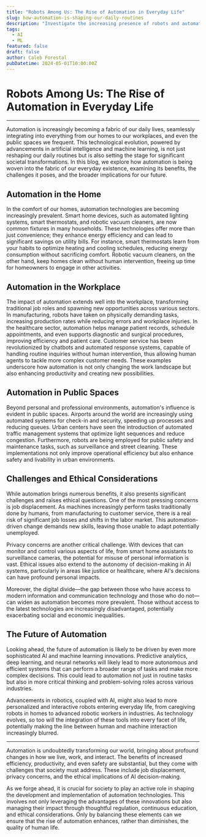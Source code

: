 ```yaml
---
title: "Robots Among Us: The Rise of Automation in Everyday Life"
slug: how-automation-is-shaping-our-daily-routines
description: "Investigate the increasing presence of robots and automation in our homes, workplaces, and public spaces, discussing the benefits, challenges, and societal impacts of this technological evolution."
tags:
  - AI
  - ML
featured: false
draft: false
author: Caleb Forestal
pubDatetime: 2024-05-01T10:00:00Z
---
```


# Robots Among Us: The Rise of Automation in Everyday Life

---

Automation is increasingly becoming a fabric of our daily lives, seamlessly integrating into everything from our homes to our workplaces, and even the public spaces we frequent. This technological evolution, powered by advancements in artificial intelligence and machine learning, is not just reshaping our daily routines but is also setting the stage for significant societal transformations. In this blog, we explore how automation is being woven into the fabric of our everyday existence, examining its benefits, the challenges it poses, and the broader implications for our future.

## Automation in the Home
In the comfort of our homes, automation technologies are becoming increasingly prevalent. Smart home devices, such as automated lighting systems, smart thermostats, and robotic vacuum cleaners, are now common fixtures in many households. These technologies offer more than just convenience; they enhance energy efficiency and can lead to significant savings on utility bills. For instance, smart thermostats learn from your habits to optimize heating and cooling schedules, reducing energy consumption without sacrificing comfort. Robotic vacuum cleaners, on the other hand, keep homes clean without human intervention, freeing up time for homeowners to engage in other activities.

## Automation in the Workplace
The impact of automation extends well into the workplace, transforming traditional job roles and spawning new opportunities across various sectors. In manufacturing, robots have taken on physically demanding tasks, increasing production rates while reducing errors and workplace injuries. In the healthcare sector, automation helps manage patient records, schedule appointments, and even supports diagnostic and surgical procedures, improving efficiency and patient care. Customer service has been revolutionized by chatbots and automated response systems, capable of handling routine inquiries without human intervention, thus allowing human agents to tackle more complex customer needs. These examples underscore how automation is not only changing the work landscape but also enhancing productivity and creating new possibilities.

## Automation in Public Spaces
Beyond personal and professional environments, automation's influence is evident in public spaces. Airports around the world are increasingly using automated systems for check-in and security, speeding up processes and reducing queues. Urban centers have seen the introduction of automated traffic management systems that optimize light sequences and reduce congestion. Furthermore, robots are being employed for public safety and maintenance tasks, such as surveillance and street cleaning. These implementations not only improve operational efficiency but also enhance safety and livability in urban environments.

## Challenges and Ethical Considerations
While automation brings numerous benefits, it also presents significant challenges and raises ethical questions. One of the most pressing concerns is job displacement. As machines increasingly perform tasks traditionally done by humans, from manufacturing to customer service, there is a real risk of significant job losses and shifts in the labor market. This automation-driven change demands new skills, leaving those unable to adapt potentially unemployed.

Privacy concerns are another critical challenge. With devices that can monitor and control various aspects of life, from smart home assistants to surveillance cameras, the potential for misuse of personal information is vast. Ethical issues also extend to the autonomy of decision-making in AI systems, particularly in areas like justice or healthcare, where AI's decisions can have profound personal impacts.

Moreover, the digital divide—the gap between those who have access to modern information and communication technology and those who do not—can widen as automation becomes more prevalent. Those without access to the latest technologies are increasingly disadvantaged, potentially exacerbating social and economic inequalities.

## The Future of Automation
Looking ahead, the future of automation is likely to be driven by even more sophisticated AI and machine learning innovations. Predictive analytics, deep learning, and neural networks will likely lead to more autonomous and efficient systems that can perform a broader range of tasks and make more complex decisions. This could lead to automation not just in routine tasks but also in more critical thinking and problem-solving roles across various industries.

Advancements in robotics, coupled with AI, might also lead to more personalized and interactive robots entering everyday life, from caregiving robots in homes to advanced robotic workers in industries. As technology evolves, so too will the integration of these tools into every facet of life, potentially making the line between human and machine interaction increasingly blurred.

--- 

Automation is undoubtedly transforming our world, bringing about profound changes in how we live, work, and interact. The benefits of increased efficiency, productivity, and even safety are substantial, but they come with challenges that society must address. These include job displacement, privacy concerns, and the ethical implications of AI decision-making.

As we forge ahead, it is crucial for society to play an active role in shaping the development and implementation of automation technologies. This involves not only leveraging the advantages of these innovations but also managing their impact through thoughtful regulation, continuous education, and ethical considerations. Only by balancing these elements can we ensure that the rise of automation enhances, rather than diminishes, the quality of human life.